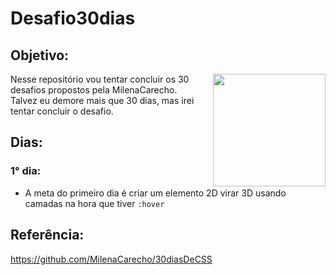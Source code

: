 # Desafio30dias
## Objetivo:
<div>
  <img align="right" width="180px" src="https://gifs.eco.br/wp-content/uploads/2023/03/imagens-de-emoji-joinha-png-16.png">
  <p>Nesse repositório vou tentar concluir os 30 desafios propostos pela MilenaCarecho.
    <br> Talvez eu demore mais que 30 dias, mas irei tentar concluir o desafio.</p>
</div>

## Dias:
### 1° dia:
- A meta do primeiro dia é criar um elemento 2D virar 3D usando camadas na hora que tiver `:hover`


## Referência:
https://github.com/MilenaCarecho/30diasDeCSS
